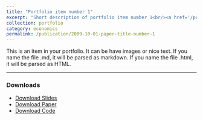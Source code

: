 ```yaml
---
title: "Portfolio item number 1"
excerpt: "Short description of portfolio item number 1<br/><a href='/publication/2009-10-01-paper-title-number-1'><img src='/images/500x300.png'></a>"
collection: portfolio
category: economics
permalink: /publication/2009-10-01-paper-title-number-1
---
```


This is an item in your portfolio. It can be have images or nice text. If you name the file .md, it will be parsed as markdown. If you name the file .html, it will be parsed as HTML.  

---

### Downloads  
- [Download Slides](/downloads/slides.pdf)  
- [Download Paper](/downloads/paper.pdf)  
- [Download Code](/downloads/code.zip)  
